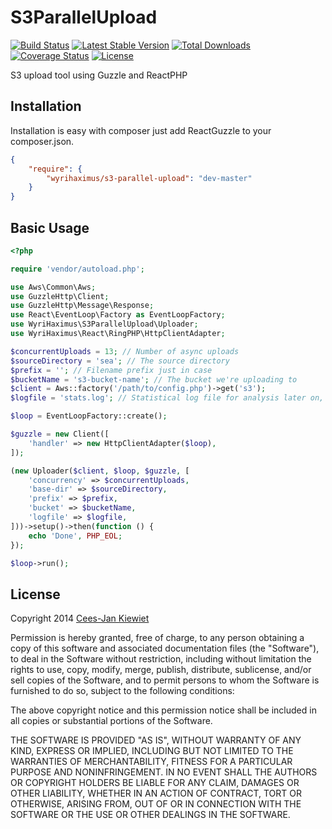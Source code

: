 S3ParallelUpload
================

[![Build Status](https://travis-ci.org/WyriHaximus/S3ParallelUpload.png)](https://travis-ci.org/WyriHaximus/S3ParallelUpload)
[![Latest Stable Version](https://poser.pugx.org/WyriHaximus/s3-parallel-upload/v/stable.png)](https://packagist.org/packages/WyriHaximus/s3-parallel-upload)
[![Total Downloads](https://poser.pugx.org/WyriHaximus/s3-parallel-upload/downloads.png)](https://packagist.org/packages/WyriHaximus/s3-parallel-upload)
[![Coverage Status](https://coveralls.io/repos/WyriHaximus/S3ParallelUpload/badge.png)](https://coveralls.io/r/WyriHaximus/S3ParallelUpload)
[![License](https://poser.pugx.org/wyrihaximus/s3-parallel-upload/license.png)](https://packagist.org/packages/wyrihaximus/s3-parallel-upload)

S3 upload tool using Guzzle and ReactPHP

## Installation ##

Installation is easy with composer just add ReactGuzzle to your composer.json.

```json
{
	"require": {
		"wyrihaximus/s3-parallel-upload": "dev-master"
	}
}
```

## Basic Usage ##

```php
<?php

require 'vendor/autoload.php';

use Aws\Common\Aws;
use GuzzleHttp\Client;
use GuzzleHttp\Message\Response;
use React\EventLoop\Factory as EventLoopFactory;
use WyriHaximus\S3ParallelUpload\Uploader;
use WyriHaximus\React\RingPHP\HttpClientAdapter;

$concurrentUploads = 13; // Number of async uploads
$sourceDirectory = 'sea'; // The source directory
$prefix = ''; // Filename prefix just in case
$bucketName = 's3-bucket-name'; // The bucket we're uploading to
$client = Aws::factory('/path/to/config.php')->get('s3');
$logfile = 'stats.log'; // Statistical log file for analysis later on, set to null to disable

$loop = EventLoopFactory::create();

$guzzle = new Client([
    'handler' => new HttpClientAdapter($loop),
]);

(new Uploader($client, $loop, $guzzle, [
    'concurrency' => $concurrentUploads,
    'base-dir' => $sourceDirectory,
    'prefix' => $prefix,
    'bucket' => $bucketName,
    'logfile' => $logfile,
]))->setup()->then(function () {
    echo 'Done', PHP_EOL;
});

$loop->run();
```

## License ##

Copyright 2014 [Cees-Jan Kiewiet](http://wyrihaximus.net/)

Permission is hereby granted, free of charge, to any person
obtaining a copy of this software and associated documentation
files (the "Software"), to deal in the Software without
restriction, including without limitation the rights to use,
copy, modify, merge, publish, distribute, sublicense, and/or sell
copies of the Software, and to permit persons to whom the
Software is furnished to do so, subject to the following
conditions:

The above copyright notice and this permission notice shall be
included in all copies or substantial portions of the Software.

THE SOFTWARE IS PROVIDED "AS IS", WITHOUT WARRANTY OF ANY KIND,
EXPRESS OR IMPLIED, INCLUDING BUT NOT LIMITED TO THE WARRANTIES
OF MERCHANTABILITY, FITNESS FOR A PARTICULAR PURPOSE AND
NONINFRINGEMENT. IN NO EVENT SHALL THE AUTHORS OR COPYRIGHT
HOLDERS BE LIABLE FOR ANY CLAIM, DAMAGES OR OTHER LIABILITY,
WHETHER IN AN ACTION OF CONTRACT, TORT OR OTHERWISE, ARISING
FROM, OUT OF OR IN CONNECTION WITH THE SOFTWARE OR THE USE OR
OTHER DEALINGS IN THE SOFTWARE.
